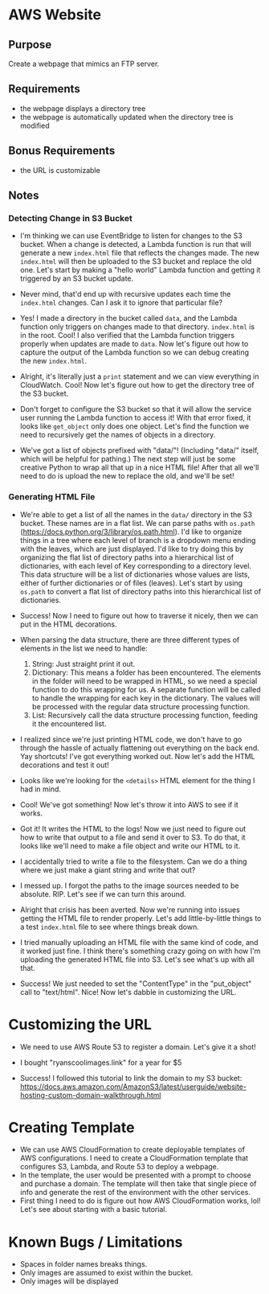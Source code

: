 # AWS Website

## Purpose

Create a webpage that mimics an FTP server.

## Requirements

* the webpage displays a directory tree
* the webpage is automatically updated when the directory tree is modified

## Bonus Requirements

* the URL is customizable

## Notes

### Detecting Change in S3 Bucket

* I'm thinking we can use EventBridge to listen for changes to the S3
  bucket. When a change is detected, a Lambda function is run that will generate
  a new `index.html` file that reflects the changes made. The new `index.html`
  will then be uploaded to the S3 bucket and replace the old one. Let's start by
  making a "hello world" Lambda function and getting it triggered by an S3
  bucket update.
  
* Never mind, that'd end up with recursive updates each time the `index.html`
  changes. Can I ask it to ignore that particular file?
  
* Yes! I made a directory in the bucket called `data`, and the Lambda function
  only triggers on changes made to that directory. `index.html` is in the
  root. Cool! I also verified that the Lambda function triggers properly when
  updates are made to `data`. Now let's figure out how to capture the output of
  the Lambda function so we can debug creating the new `index.html`.
  
* Alright, it's literally just a `print` statement and we can view everything in
  CloudWatch. Cool! Now let's figure out how to get the directory tree of the S3
  bucket. 
  
* Don't forget to configure the S3 bucket so that it will allow the service user
  running the Lambda function to access it! With that error fixed, it looks like
  `get_object` only does one object. Let's find the function we need to
  recursively get the names of objects in a directory.
  
* We've got a list of objects prefixed with "data/"! (Including "data/" itself,
  which will be helpful for pathing.) The next step will just be some creative
  Python to wrap all that up in a nice HTML file! After that all we'll need to
  do is upload the new to replace the old, and we'll be set!

### Generating HTML File

* We're able to get a list of all the names in the `data/` directory in the S3
  bucket. These names are in a flat list. We can parse paths with `os.path`
  (https://docs.python.org/3/library/os.path.html). I'd like to organize things
  in a tree where each level of branch is a dropdown menu ending with the
  leaves, which are just displayed. I'd like to try doing this by organizing the
  flat list of directory paths into a hierarchical list of dictionaries, with
  each level of Key corresponding to a directory level. This data structure will
  be a list of dictionaries whose values are lists, either of further
  dictionaries or of files (leaves). Let's start by using `os.path` to convert a
  flat list of directory paths into this hierarchical list of dictionaries.
  
* Success! Now I need to figure out how to traverse it nicely, then we can put
  in the HTML decorations.

* When parsing the data structure, there are three different types of elements
  in the list we need to handle:
  1. String: Just straight print it out.
  2. Dictionary: This means a folder has been encountered. The elements in the
     folder will need to be wrapped in HTML, so we need a special function to do
     this wrapping for us. A separate function will be called to handle the
     wrapping for each key in the dictionary. The values will be processed with
     the regular data structure processing function.
   3. List: Recursively call the data structure processing function, feeding it
      the encountered list.
      
* I realized since we're just printing HTML code, we don't have to go through
  the hassle of actually flattening out everything on the back end. Yay
  shortcuts! I've got everything worked out. Now let's add the HTML decorations
  and test it out!
  
* Looks like we're looking for the `<details>` HTML element for the thing I had
  in mind.
  
* Cool! We've got something! Now let's throw it into AWS to see if it works.

* Got it! It writes the HTML to the logs! Now we just need to figure out how to
  write that output to a file and send it over to S3. To do that, it looks like
  we'll need to make a file object and write our HTML to it.
  
* I accidentally tried to write a file to the filesystem. Can we do a thing
  where we just make a giant string and write that out?

* I messed up. I forgot the paths to the image sources needed to be
  absolute. RIP. Let's see if we can turn this around.

* Alright that crisis has been averted. Now we're running into issues getting
  the HTML file to render properly. Let's add little-by-little things to a test
  `index.html` file to see where things break down.
  
* I tried manually uploading an HTML file with the same kind of code, and it
  worked just fine. I think there's something crazy going on with how I'm
  uploading the generated HTML file into S3. Let's see what's up with all that.
  
* Success! We just needed to set the "ContentType" in the "put_object" call to
  "text/html". Nice! Now let's dabble in customizing the URL.
  
# Customizing the URL

* We need to use AWS Route 53 to register a domain. Let's give it a shot!

* I bought "ryanscoolimages.link" for a year for $5 

* Success! I followed this tutorial to link the domain to my S3 bucket: https://docs.aws.amazon.com/AmazonS3/latest/userguide/website-hosting-custom-domain-walkthrough.html

# Creating Template

* We can use AWS CloudFormation to create deployable templates of AWS
  configurations. I need to create a CloudFormation template that configures S3,
  Lambda, and Route 53 to deploy a webpage.
* In the template, the user would be presented with a prompt to choose and
  purchase a domain. The template will then take that single piece of info and
  generate the rest of the environment with the other services.
* First thing I need to do is figure out how AWS CloudFormation works, lol!
  Let's see about starting with a basic tutorial.

# Known Bugs / Limitations

* Spaces in folder names breaks things.
* Only images are assumed to exist within the bucket.
* Only images will be displayed

